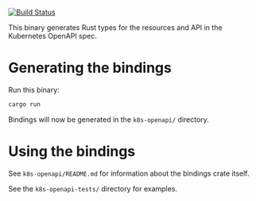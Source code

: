 [![Build Status](https://dev.azure.com/arnavion/k8s-openapi-codegen/_apis/build/status/Arnavion.k8s-openapi-codegen?branchName=master)](https://dev.azure.com/arnavion/k8s-openapi-codegen/_build/latest?definitionId=1)

This binary generates Rust types for the resources and API in the Kubernetes OpenAPI spec.


# Generating the bindings

Run this binary:

```sh
cargo run
```

Bindings will now be generated in the `k8s-openapi/` directory.


# Using the bindings

See `k8s-openapi/README.md` for information about the bindings crate itself.

See the `k8s-openapi-tests/` directory for examples.
